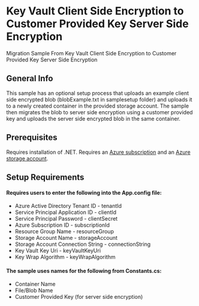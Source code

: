 # Key Vault Client Side Encryption to Customer Provided Key Server Side Encryption
Migration Sample From Key Vault Client Side Encryption to Customer Provided Key Server Side Encryption

## General Info
This sample has an optional setup process that uploads an example client side encrypted blob (blobExample.txt in samplesetup folder) and uploads it to a newly created container in the provided storage account.
The sample then migrates the blob to server side encryption using a customer provided key and uploads the server side encrypted blob in the same container. 

## Prerequisites
Requires installation of .NET.
Requires an [Azure subscription](https://azure.microsoft.com/en-us/free/) and an 
[Azure storage account](https://docs.microsoft.com/en-us/azure/storage/common/storage-account-create?tabs=azure-portal).

## Setup Requirements
#### Requires users to enter the following into the App.config file:
* Azure Active Directory Tenant ID - tenantId
* Service Principal Application ID - clientId
* Service Principal Password - clientSecret
* Azure Subscription ID - subscriptionId
* Resource Group Name - resourceGroup
* Storage Account Name - storageAccount
* Storage Account Connection String - connectionString
* Key Vault Key Uri - keyVaultKeyUri
* Key Wrap Algorithm - keyWrapAlgorithm

#### The sample uses names for the following from Constants.cs:
* Container Name
* File/Blob Name
* Customer Provided Key (for server side encryption)